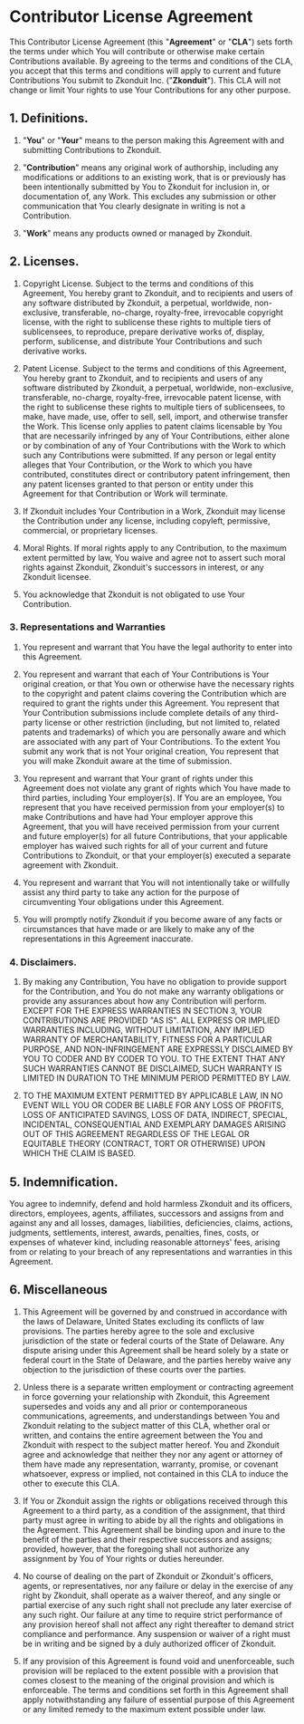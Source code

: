 # Contributor License Agreement

This Contributor License Agreement (this "**Agreement**" or "**CLA**") sets forth the terms under which You will contribute or otherwise make certain Contributions available. By agreeing to the terms and conditions of the CLA, you accept that this terms and conditions will apply to current and future Contributions You submit to Zkonduit Inc. ("**Zkonduit**"). This CLA will not change or limit Your rights to use Your Contributions for any other purpose.

## 1. Definitions.

1. "**You**" or "**Your**" means to the person making this Agreement with and submitting Contributions to Zkonduit.

2. "**Contribution**" means any original work of authorship, including any modifications or additions to an existing work, that is or previously has been intentionally submitted by You to Zkonduit for inclusion in, or documentation of, any Work. This excludes any submission or other communication that You clearly designate in writing is not a Contribution.

3. "**Work**" means any products owned or managed by Zkonduit.







## 2. Licenses.

1. Copyright License. Subject to the terms and conditions of this Agreement, You hereby grant to Zkonduit, and to recipients and users of any software distributed by Zkonduit, a perpetual, worldwide, non-exclusive, transferable, no-charge, royalty-free, irrevocable copyright license, with the right to sublicense these rights to multiple tiers of sublicensees, to reproduce, prepare derivative works of, display, perform, sublicense, and distribute Your Contributions and such derivative works. 

2. Patent License. Subject to the terms and conditions of this Agreement, You hereby grant to Zkonduit, and to recipients and users of any software distributed by Zkonduit, a perpetual, worldwide, non-exclusive, transferable, no-charge, royalty-free, irrevocable patent license, with the right to sublicense these rights to multiple tiers of sublicensees, to make, have made, use, offer to sell, sell, import, and otherwise transfer the Work. This license only applies to patent claims licensable by You that are necessarily infringed by any of Your Contributions, either alone or by combination of any of Your Contributions with the Work to which such any Contributions were submitted. If any person or legal entity alleges that Your Contribution, or the Work to which you have contributed, constitutes direct or contributory patent infringement, then any patent licenses granted to that person or entity under this Agreement for that Contribution or Work will terminate.

3. If Zkonduit includes Your Contribution in a Work, Zkonduit may license the Contribution under any license, including copyleft, permissive, commercial, or proprietary licenses.

4. Moral Rights. If moral rights apply to any Contribution, to the maximum extent permitted by law, You waive and agree not to assert such moral rights against Zkonduit, Zkonduit's successors in interest, or any Zkonduit licensee.

5. You acknowledge that Zkonduit is not obligated to use Your Contribution.


### 3. Representations and Warranties

1. You represent and warrant that You have the legal authority to enter into this Agreement.

2. You represent and warrant that each of Your Contributions is Your original creation, or that You own or otherwise have the necessary rights to the copyright and patent claims covering the Contribution which are required to grant the rights under this Agreement. You represent that Your Contribution submissions include complete details of any third-party license or other restriction (including, but not limited to, related patents and trademarks) of which you are personally aware and which are associated with any part of Your Contributions. To the extent You submit any work that is not Your original creation, You represent that you will make Zkonduit aware at the time of submission.

3. You represent and warrant that Your grant of rights under this Agreement does not violate any grant of rights which You have made to third parties, including Your employer(s). If You are an employee, You represent that you have received permission from your employer(s) to make Contributions and have had Your employer approve this Agreement, that you will have received permission from your current and future employer(s) for all future Contributions, that your applicable employer has waived such rights for all of your current and future Contributions to Zkonduit, or that your employer(s) executed a separate agreement with Zkonduit.

4. You represent and warrant that You will not intentionally take or willfully assist any third party to take any action for the purpose of circumventing Your obligations under this Agreement.

5. You will promptly notify Zkonduit if you become aware of any facts or circumstances that have made or are likely to make any of the representations in this Agreement inaccurate.

### 4. Disclaimers.

1. By making any Contribution, You have no obligation to provide support for the Contribution, and You do not make any warranty obligations or provide any assurances about how any Contribution will perform. EXCEPT FOR THE EXPRESS WARRANTIES IN SECTION 3, YOUR CONTRIBUTIONS ARE PROVIDED "AS IS". ALL EXPRESS OR IMPLIED WARRANTIES INCLUDING, WITHOUT LIMITATION, ANY IMPLIED WARRANTY OF MERCHANTABILITY, FITNESS FOR A PARTICULAR PURPOSE, AND NON-INFRINGEMENT ARE EXPRESSLY DISCLAIMED BY YOU TO CODER AND BY CODER TO YOU. TO THE EXTENT THAT ANY SUCH WARRANTIES CANNOT BE DISCLAIMED, SUCH WARRANTY IS LIMITED IN DURATION TO THE MINIMUM PERIOD PERMITTED BY LAW.

2. TO THE MAXIMUM EXTENT PERMITTED BY APPLICABLE LAW, IN NO EVENT WILL YOU OR CODER BE LIABLE FOR ANY LOSS OF PROFITS, LOSS OF ANTICIPATED SAVINGS, LOSS OF DATA, INDIRECT, SPECIAL, INCIDENTAL, CONSEQUENTIAL AND EXEMPLARY DAMAGES ARISING OUT OF THIS AGREEMENT REGARDLESS OF THE LEGAL OR EQUITABLE THEORY (CONTRACT, TORT OR OTHERWISE) UPON WHICH THE CLAIM IS BASED.

## 5. Indemnification. 

You agree to indemnify, defend and hold harmless Zkonduit and its officers, directors, employees, agents, affiliates, successors and assigns from and against any and all losses, damages, liabilities, deficiencies, claims, actions, judgments, settlements, interest, awards, penalties, fines, costs, or expenses of whatever kind, including reasonable attorneys' fees, arising from or relating to your breach of any representations and warranties in this Agreement.

## 6. Miscellaneous

1. This Agreement will be governed by and construed in accordance with the laws of Delaware, United States excluding its conflicts of law provisions. The parties hereby agree to the sole and exclusive jurisdiction of the state or federal courts of the State of Delaware. Any dispute arising under this Agreement shall be heard solely by a state or federal court in the State of Delaware, and the parties hereby waive any objection to the jurisdiction of these courts over the parties.

2. Unless there is a separate written employment or contracting agreement in force governing your relationship with Zkonduit, this Agreement supersedes and voids any and all prior or contemporaneous communications, agreements, and understandings between You and Zkonduit relating to the subject matter of this CLA, whether oral or written, and contains the entire agreement between the You and Zkonduit with respect to the subject matter hereof. You and Zkonduit agree and acknowledge that neither they nor any agent or attorney of them have made any representation, warranty, promise, or covenant whatsoever, express or implied, not contained in this CLA to induce the other to execute this CLA.

3. If You or Zkonduit assign the rights or obligations received through this Agreement to a third party, as a condition of the assignment, that third party must agree in writing to abide by all the rights and obligations in the Agreement. This Agreement shall be binding upon and inure to the benefit of the parties and their respective successors and assigns; provided, however, that the foregoing shall not authorize any assignment by You of Your rights or duties hereunder.

4. No course of dealing on the part of Zkonduit or Zkonduit's officers, agents, or representatives, nor any failure or delay in the exercise of any right by Zkonduit, shall operate as a waiver thereof, and any single or partial exercise of any such right shall not preclude any later exercise of any such right. Our failure at any time to require strict performance of any provision hereof shall not affect any right thereafter to demand strict compliance and performance. Any suspension or waiver of a right must be in writing and be signed by a duly authorized officer of Zkonduit.

5. If any provision of this Agreement is found void and unenforceable, such provision will be replaced to the extent possible with a provision that comes closest to the meaning of the original provision and which is enforceable. The terms and conditions set forth in this Agreement shall apply notwithstanding any failure of essential purpose of this Agreement or any limited remedy to the maximum extent possible under law.
